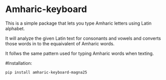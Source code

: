 # Amharic-keyboard
This is a simple package that lets you type Amharic letters using Latin alphabet. 

It will analyze the given Latin text for consonants and vowels and converts those words in to the equaivalent of Amharic words.

It follws the same pattern used for typing Amharic words when texting.

#Installation:

`pip install amharic-keyboard-magna25`

